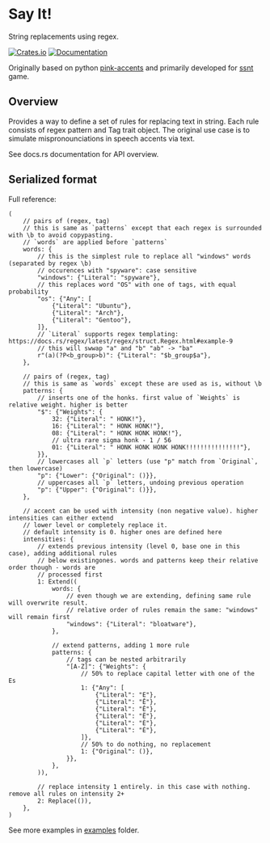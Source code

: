 # Say It!

String replacements using regex.

[![Crates.io](https://img.shields.io/crates/v/sayit)](https://crates.io/crates/sayit)
[![Documentation](https://docs.rs/sayit/badge.svg)](https://docs.rs/sayit)

Originally based on python [pink-accents](https://git.based.computer/fogapod/pink-accents) and primarily developed for [ssnt](https://github.com/SS-NT/ssnt/tree/main) game.

## Overview

Provides a way to define a set of rules for replacing text in string. Each rule consists of
regex pattern and Tag trait object. The original use case is to simulate
mispronounciations in speech accents via text.

See docs.rs documentation for API overview.

## Serialized format

Full reference:

```ron
(
    // pairs of (regex, tag)
    // this is same as `patterns` except that each regex is surrounded with \b to avoid copypasting.
    // `words` are applied before `patterns`
    words: {
        // this is the simplest rule to replace all "windows" words (separated by regex \b)
        // occurences with "spyware": case sensitive
        "windows": {"Literal": "spyware"},
        // this replaces word "OS" with one of tags, with equal probability
        "os": {"Any": [
            {"Literal": "Ubuntu"},
            {"Literal": "Arch"},
            {"Literal": "Gentoo"},
        ]},
        // `Literal` supports regex templating: https://docs.rs/regex/latest/regex/struct.Regex.html#example-9
        // this will swwap "a" and "b" "ab" -> "ba"
        r"(a)(?P<b_group>b)": {"Literal": "$b_group$a"},
    },

    // pairs of (regex, tag)
    // this is same as `words` except these are used as is, without \b
    patterns: {
        // inserts one of the honks. first value of `Weights` is relative weight. higher is better
        "$": {"Weights": {
            32: {"Literal": " HONK!"},
            16: {"Literal": " HONK HONK!"},
            08: {"Literal": " HONK HONK HONK!"},
            // ultra rare sigma honk - 1 / 56
            01: {"Literal": " HONK HONK HONK HONK!!!!!!!!!!!!!!!"},
        }},
        // lowercases all `p` letters (use "p" match from `Original`, then lowercase)
        "p": {"Lower": {"Original": ()}},
        // uppercases all `p` letters, undoing previous operation
        "p": {"Upper": {"Original": ()}},
    },

    // accent can be used with intensity (non negative value). higher intensities can either extend
    // lower level or completely replace it.
    // default intensity is 0. higher ones are defined here
    intensities: {
        // extends previous intensity (level 0, base one in this case), adding additional rules
        // below existingones. words and patterns keep their relative order though - words are
        // processed first
        1: Extend((
            words: {
                // even though we are extending, defining same rule will overwrite result.
                // relative order of rules remain the same: "windows" will remain first
                "windows": {"Literal": "bloatware"},
            },

            // extend patterns, adding 1 more rule
            patterns: {
                // tags can be nested arbitrarily
                "[A-Z]": {"Weights": {
                    // 50% to replace capital letter with one of the Es
                    1: {"Any": [
                        {"Literal": "E"},
                        {"Literal": "Ē"},
                        {"Literal": "Ê"},
                        {"Literal": "Ë"},
                        {"Literal": "È"},
                        {"Literal": "É"},
                    ]},
                    // 50% to do nothing, no replacement
                    1: {"Original": ()},
                }},
            },
        )),

        // replace intensity 1 entirely. in this case with nothing. remove all rules on intensity 2+
        2: Replace(()),
    },
)
```

See more examples in [examples](examples) folder.
